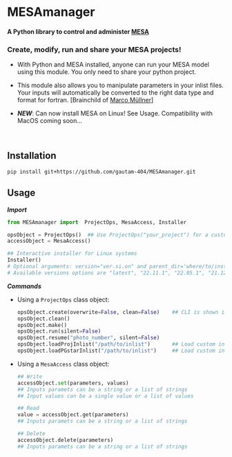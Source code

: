 # MESAmanager
#### A Python library to control and administer [MESA](https://github.com/MESAHub/mesa)


### Create, modify, run and share your MESA projects!  

* With Python and MESA installed, anyone can run your MESA model using this module. You only need to share your python project.

* This module also allows you to manipulate parameters in your inlist files. Your inputs will automatically be converted to the right data type and format for fortran. [Brainchild of [Marco Müllner](https://github.com/MarcoMuellner/PyMesaHandler)]

* ***NEW***: Can now install MESA on Linux! See Usage.  Compatibility with MacOS coming soon...

<br>

## Installation
```
pip install git+https://github.com/gautam-404/MESAmanager.git
```

## Usage

***Import***
```python
from MESAmanager import  ProjectOps, MesaAccess, Installer

opsObject = ProjectOps()  ## Use ProjectOps("your_project") for a custom/pre-existing project name
accessObject = MesaAccess()

## Interactive installer for Linux systems
Installer()               
# Optional arguments: version="ver.si.on" and parent_dir='where/to/install'
# Available versions options are "latest", "22.11.1", "22.05.1", "21.12.1", "15140" and "12778"

```

***Commands***

* Using a `ProjectOps` class object:
  ```python
  opsObject.create(overwrite=False, clean=False)    ## CLI is shown if no arguments are passed
  opsObject.clean()
  opsObject.make()
  opsObject.run(silent=False)
  opsObject.resume("photo_number", silent=False)
  opsObject.loadProjInlist("/path/to/inlist")       ## Load custom inlist_project, reads absolute path
  opsObject.loadPGstarInlist("/path/to/inlist")     ## Load custom inlist_pgstar, reads absolute path
  ```

* Using a `MesaAccess` class object:
  ```python
  ## Write
  accessObject.set(parameters, values)              
  ## Inputs paramets can be a string or a list of strings
  ## Input values can be a single value or a list of values
  
  ## Read
  value = accessObject.get(parameters)   
  ## Inputs paramets can be a string or a list of strings

  ## Delete
  accessObject.delete(parameters)
  ## Inputs paramets can be a string or a list of strings
  ```
